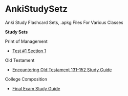 # AnkiStudySetz
Anki Study Flashcard Sets, .apkg Files For Various Classes

**Study Sets**

Print of Management
- [Test #1 Section 1](https://github.com/UnixPhonez/AnkiStudySetz/blob/main/Print_of_Management_Test_1_Section_1_Study_Guide-20220222110252.apkg)

Old Testament
- [Encountering Old Testament 131-152 Study Guide](https://github.com/UnixPhonez/AnkiStudySetz/blob/main/Old_Testament_Encountering_Old_Testament_131_152_Study_Guide-20220222112405.apkg)

College Composition
- [Final Exam Study Guide](https://github.com/UnixPhonez/AnkiStudySetz/blob/main/College_Composition_Final_Exam_Study_Guide-20220222113731.apkg)

